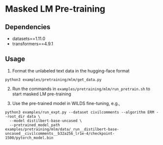 # Masked LM Pre-training

## Dependencies
- datasets==1.11.0
- transformers==4.9.1

## Usage
1. Format the unlabeled text data in the hugging-face format
```
python3 examples/pretraining/mlm/get_data.py
```

2. Run the commands in `examples/pretraining/mlm/run_pretrain.sh` to start masked LM pre-training

3. Use the pre-trained model in WILDS fine-tuning, e.g.,
```
python3 examples/run_expt.py --dataset civilcomments --algorithm ERM --root_dir data \
  --model distilbert-base-uncased \
  --pretrained_model_path examples/pretraining/mlm/data/_run__distilbert-base-uncased__civilcomments__b32a256_lr1e-4/checkpoint-1500/pytorch_model.bin
```
